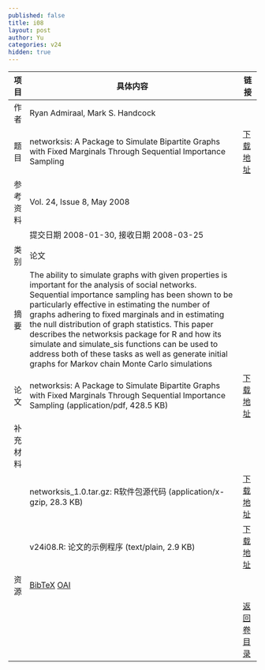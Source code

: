 ```yaml
---
published: false
title: i08
layout: post
author: Yu
categories: v24
hidden: true
---
```


| 项目 | 具体内容 | 链接 |
|---:|---|---|
| 作者 | Ryan Admiraal, Mark S. Handcock| |
| 题目 |networksis: A Package to Simulate Bipartite Graphs with Fixed Marginals Through Sequential Importance Sampling | [下载地址](http://www.jstatsoft.org/v24/i08/paper) |
| 参考资料 |Vol. 24, Issue 8, May 2008 | |
| | 提交日期 2008-01-30, 接收日期 2008-03-25| | 
| 类别 | 论文| |
| 摘要 | The ability to simulate graphs with given properties is important for the analysis of social networks.  Sequential importance sampling has been shown to be particularly effective in estimating the number of graphs adhering to fixed marginals and in estimating the null distribution of graph statistics.  This paper describes the networksis package for R and how its simulate and simulate_sis functions can be used to address both of these tasks as well as generate initial graphs for Markov chain Monte Carlo simulations| |
| 论文 | networksis: A Package to Simulate Bipartite Graphs with Fixed Marginals Through Sequential Importance Sampling  (application/pdf, 428.5 KB)| [下载地址](http://www.jstatsoft.org/v24/i08/paper) |
| 补充材料 | | |
| |networksis_1.0.tar.gz: R软件包源代码  (application/x-gzip, 28.3 KB)|  [下载地址](http://www.jstatsoft.org/v24/i08/supp/1) |
| |v24i08.R: 论文的示例程序  (text/plain, 2.9 KB)|  [下载地址](http://www.jstatsoft.org/v24/i08/supp/2) |
| 资源 | [BibTeX](http://www.jstatsoft.org/v24/i08/bibtex) [OAI](http://www.jstatsoft.org/oai?verb=GetRecord&identifier=oai.jstatsoft/v24/i08&prefix=oai_dc)| |
| |  | [返回卷目录]({{site.baseurl}}/volume/v24.html) |